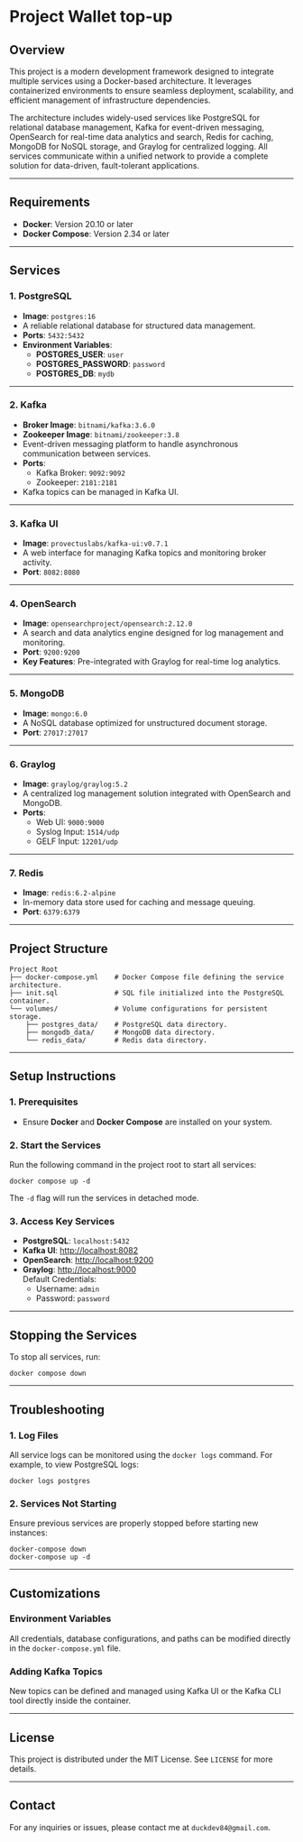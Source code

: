 # Project Wallet top-up

## Overview

This project is a modern development framework designed to integrate multiple services using a Docker-based architecture. It leverages containerized environments to ensure seamless deployment, scalability, and efficient management of infrastructure dependencies.

The architecture includes widely-used services like PostgreSQL for relational database management, Kafka for event-driven messaging, OpenSearch for real-time data analytics and search, Redis for caching, MongoDB for NoSQL storage, and Graylog for centralized logging. All services communicate within a unified network to provide a complete solution for data-driven, fault-tolerant applications.

---

## Requirements

- **Docker**: Version 20.10 or later
- **Docker Compose**: Version 2.34 or later

---

## Services

### 1. **PostgreSQL**
- **Image**: `postgres:16`
- A reliable relational database for structured data management.
- **Ports**: `5432:5432`
- **Environment Variables**:
    - **POSTGRES_USER**: `user`
    - **POSTGRES_PASSWORD**: `password`
    - **POSTGRES_DB**: `mydb`

---

### 2. **Kafka**
- **Broker Image**: `bitnami/kafka:3.6.0`
- **Zookeeper Image**: `bitnami/zookeeper:3.8`
- Event-driven messaging platform to handle asynchronous communication between services.
- **Ports**:
    - Kafka Broker: `9092:9092`
    - Zookeeper: `2181:2181`
- Kafka topics can be managed in Kafka UI.

---

### 3. **Kafka UI**
- **Image**: `provectuslabs/kafka-ui:v0.7.1`
- A web interface for managing Kafka topics and monitoring broker activity.
- **Port**: `8082:8080`

---

### 4. **OpenSearch**
- **Image**: `opensearchproject/opensearch:2.12.0`
- A search and data analytics engine designed for log management and monitoring.
- **Port**: `9200:9200`
- **Key Features**: Pre-integrated with Graylog for real-time log analytics.

---

### 5. **MongoDB**
- **Image**: `mongo:6.0`
- A NoSQL database optimized for unstructured document storage.
- **Port**: `27017:27017`

---

### 6. **Graylog**
- **Image**: `graylog/graylog:5.2`
- A centralized log management solution integrated with OpenSearch and MongoDB.
- **Ports**:
    - Web UI: `9000:9000`
    - Syslog Input: `1514/udp`
    - GELF Input: `12201/udp`

---

### 7. **Redis**
- **Image**: `redis:6.2-alpine`
- In-memory data store used for caching and message queuing.
- **Port**: `6379:6379`

---

## Project Structure

```
Project Root
├── docker-compose.yml    # Docker Compose file defining the service architecture.
├── init.sql              # SQL file initialized into the PostgreSQL container.
└── volumes/              # Volume configurations for persistent storage.
    ├── postgres_data/    # PostgreSQL data directory.
    ├── mongodb_data/     # MongoDB data directory.
    └── redis_data/       # Redis data directory.
```

---

## Setup Instructions

### 1. Prerequisites
- Ensure **Docker** and **Docker Compose** are installed on your system.

### 2. Start the Services
Run the following command in the project root to start all services:

```shell script
docker compose up -d
```

The `-d` flag will run the services in detached mode.

### 3. Access Key Services
- **PostgreSQL**: `localhost:5432`
- **Kafka UI**: [http://localhost:8082](http://localhost:8082)
- **OpenSearch**: [http://localhost:9200](http://localhost:9200)
- **Graylog**: [http://localhost:9000](http://localhost:9000)  
  Default Credentials:
    - Username: `admin`
    - Password: `password`

---

## Stopping the Services

To stop all services, run:

```shell script
docker compose down
```

---

## Troubleshooting

### 1. Log Files
All service logs can be monitored using the `docker logs` command. For example, to view PostgreSQL logs:

```shell script
docker logs postgres
```

### 2. Services Not Starting
Ensure previous services are properly stopped before starting new instances:

```shell script
docker-compose down
docker-compose up -d
```

---

## Customizations

### Environment Variables
All credentials, database configurations, and paths can be modified directly in the `docker-compose.yml` file.

### Adding Kafka Topics
New topics can be defined and managed using Kafka UI or the Kafka CLI tool directly inside the container.

---

## License

This project is distributed under the MIT License. See `LICENSE` for more details.

---


## Contact

For any inquiries or issues, please contact me at `duckdev84@gmail.com`.